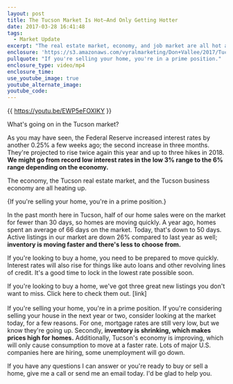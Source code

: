 ```yaml
---
layout: post
title: The Tucson Market Is Hot—And Only Getting Hotter
date: 2017-03-28 16:41:48
tags:
  - Market Update
excerpt: "The real estate market, economy, and job market are all hot and getting hotter here in Tucson. If you're thinking about buying or selling a home, you might want to act now. Here's why."
enclosure: 'https://s3.amazonaws.com/vyralmarketing/Don+Vallee/2017/Tucson+Real+Estate+Agent-+Mortgage+Interest+Rates+and+the+Tucson+Market.mp4'
pullquote: "If you're selling your home, you're in a prime position."
enclosure_type: video/mp4
enclosure_time:
use_youtube_image: true
youtube_alternate_image:
youtube_code:
---
```



{{ https://youtu.be/EWP5eFOXIKY }}

What's going on in the Tucson market?

As you may have seen, the Federal Reserve increased interest rates by another 0.25% a few weeks ago; the second increase in three months. They're projected to rise twice again this year and up to three hikes in 2018. **We might go from record low interest rates in the low 3% range to the 6% range depending on the economy.**

The economy, the Tucson real estate market, and the Tucson business economy are all heating up.&nbsp;

{If you're selling your home, you're in a prime position.}

In the past month here in Tucson, half of our home sales were on the market for fewer than 30 days, so homes are moving quickly. A year ago, homes spent an average of 66 days on the market. Today, that's down to 50 days. Active listings in our market are down 26% compared to last year as well; **inventory is moving faster and there's less to choose from.**&nbsp;

If you're looking to buy a home, you need to be prepared to move quickly. Interest rates will also rise for things like auto loans and other revolving lines of credit. It's a good time to lock in the lowest rate possible soon.&nbsp;

If you're looking to buy a home, we've got three great new listings you don't want to miss. Click here to check them out. [link]
<br>&nbsp;
<br>If you're selling your home, you're in a prime position. If you're considering selling your house in the next year or two, consider looking at the market today, for a few reasons. For one, mortgage rates are still very low, but we know they're going up. Secondly, **inventory is shrinking, which makes prices high for homes.** Additionally, Tucson's economy is improving, which will only cause consumption to move at a faster rate. Lots of major U.S. companies here are hiring, some unemployment will go down.&nbsp;

If you have any questions I can answer or you're ready to buy or sell a home, give me a call or send me an email today. I'd be glad to help you.